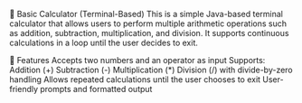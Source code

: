 🧮 Basic Calculator (Terminal-Based)
This is a simple Java-based terminal calculator that allows users to perform multiple arithmetic operations such as addition, subtraction, multiplication, and division. It supports continuous calculations in a loop until the user decides to exit.

🚀 Features
Accepts two numbers and an operator as input
Supports:
Addition (+)
Subtraction (-)
Multiplication (*)
Division (/) with divide-by-zero handling
Allows repeated calculations until the user chooses to exit
User-friendly prompts and formatted output
